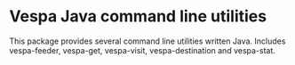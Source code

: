 <!-- Copyright Vespa.ai. Licensed under the terms of the Apache 2.0 license. See LICENSE in the project root. -->
# Vespa Java command line utilities

This package provides several command line utilities written Java. 
Includes vespa-feeder, vespa-get, vespa-visit, vespa-destination and vespa-stat.
